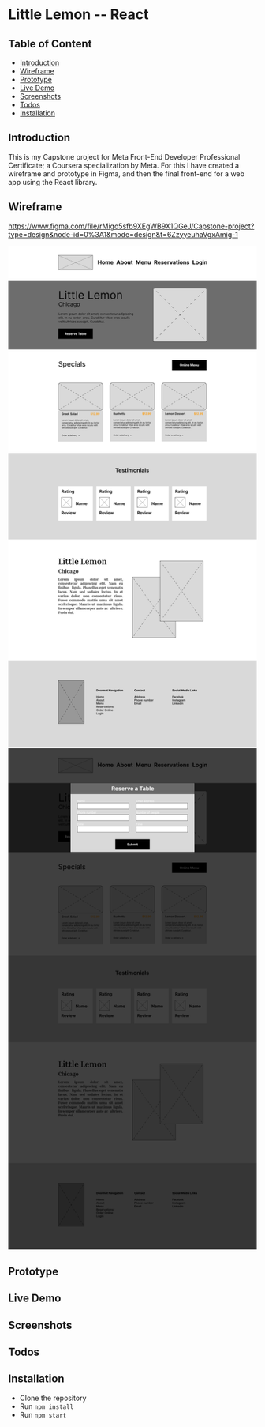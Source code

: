# Little Lemon -- React

## Table of Content

- [Introduction](#introduction)
- [Wireframe](#wireframe)
- [Prototype](#prototype)
- [Live Demo](#live-demo)
- [Screenshots](#screenshots)
- [Todos](#todos)
- [Installation](#installation)

## Introduction

This is my Capstone project for Meta Front-End Developer Professional Certificate; a Coursera specialization by Meta.
For this I have created a wireframe and prototype in Figma, and then the final front-end for a web app using the React library.

## Wireframe

https://www.figma.com/file/rMigo5sfb9XEgWB9X1QGeJ/Capstone-project?type=design&node-id=0%3A1&mode=design&t=6ZzyyeuhaVgxAmig-1

![wireframe-home](./readmeAssets/wireframe/HOME.png)
![wireframe-reservations](./readmeAssets/wireframe/RESERVATION.png)

## Prototype

## Live Demo

## Screenshots

## Todos

## Installation

- Clone the repository
- Run `npm install`
- Run `npm start`